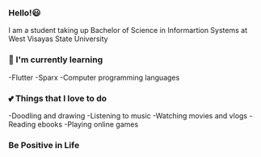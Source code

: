 ### Hello!:smiley:

I am a student taking up Bachelor of Science in Informartion Systems at West Visayas State University

### :seedling: I'm currently learning 
-Flutter
-Sparx
-Computer programming languages

### :two_hearts: Things that I love to do 
-Doodling and drawing
-Listening to music 
-Watching movies and vlogs
-Reading ebooks
-Playing online games

### Be Positive in Life

